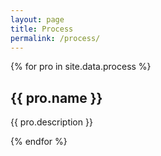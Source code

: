```yaml
---
layout: page
title: Process
permalink: /process/
---
```


<section class="process-container">
  {% for pro in site.data.process %}
    <article class="process">
      <div class="process-meta">
        <h2>{{ pro.name }}</h2>
        <p>{{ pro.description }}</p>
      </div>
    </article>
  {% endfor %}
</section>
